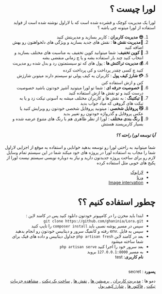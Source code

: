 
<div align="right" dir="rtl">
<h1>لورا چیست ؟</h1>
<p>
لورا یک مدیریت کوچک و فشرده شده است که با لاراول نوشته شده است از فواید استفاده از لورا میتونه چی باشه ؟ 

</p>

 1. <b>😎 مدیریت کاربران </b>: کاربر بسازید و مدیریتش کنید 
 2. <b>👑مدیریت نقش ها </b>: نقش های جدید بسازید و ویژگی های دلخواهتون رو بهش اضافه کنید
 3. <b>💸 کوپن تخفیف</b>: شما میتوانید کوپن تخفیف به مناسبت های مختلف بسازید و انتخاب کنید چند بار استفاده بشه و یا چ زمانی منقضی بشه
 4. <b>💰 مدیریت تراکنش ها </b>: پول های که تو سیستمتون رد و بدل شده رو مدیریت کنید چ کسی چقدر پرداخت و کی پرداخت کرده 
 5. <b>💳 شارژ کیف پول </b>: کاربران یه کیف پولی تو سیستم دارند میتونن شارژش کنن و ازش استفاده کنن
 6. <b>🥘 خصوصیت حرفه ای </b>: شما تو لورا میتونید آشپز خودتون باشید خصوصیت درست کنید و تو نقش ها ازش استفاده کنید
 7. <b>🎫 تیکتینگ </b>: به نقش ها و کاربران مختلف میشه به آسونی تیکت زد  و یا به تیکت های گروهی که میاد جواب بدید
 8. <b>😼 پروفایل شخصی </b>: میتونید پروفایل شخصی خودتون رو ویرایش کنید یا عکس پروفایل و گذرواژه خودتون رو تغییر بدید
 9. <b>🧧 رنگ بندی مختلف </b> :  لورا از نظر ظاهری هم با رنگ های متنوع عرضه شده و بسیار کاربرپسند هستش 

<h5>آیا توسعه لورا راحته ؟؟</h5>
<p>
شما میتوانید به راحتی لورا رو توسعه بدهید خوانایی و استفاده به موقع از اجزایی لاراول شما را مجاب به استفاده لورا در پروژه های خود میکند 
شما در این سیستم تمام وسایل لازم رو برای ساخت پروژه جدیدتون دارید و نیاز به دوباره نویسی سیستم نیست 
لورا  از پکیج های خوبی مثل  استفاده کرده 

 - <a href="https://github.com/larabook/gateway">لارابوک</a>
 - <a href="https://github.com/hekmatinasser/verta">ورتا</a>
 - <a href="http://image.intervention.io/">Image intervation</a>
</p> 

<h1>چطور استفاده کنیم ؟؟</h1>
<p>

 - ابتدا باید مخزن را در کامپیوتر خودتون دانلود کنید پس در کامند لاین : 
 - `git clone https://github.com/ghaninia/Lora.git`
 - سپس در مسیر پوشه نصبی باید `composer install` را تایپ کنید
 - سپس به فایل .env رفته و کانفیگ سرور و دیتابیس خودتون رو انجام بدهید 
 - بعد در کامند لاین `php artisan fresh` جداول دیتابیس و داده های فیک برای شما ساخته میشود
 -  بعد سرور خود را اجرا کنید `php artisan serve` 
 - به مسیر `127.0.0.1:8000` بروید  
<b>نام کاربری</b>: test  
<br />
<b>پسورد </b>: secret
</p>


 دمو ها : [مدیریت کاربران](https://ghaninia.ir/wp-content/uploads/download-1.png) , [پرمیشن ها](https://ghaninia.ir/wp-content/uploads/download-2.png) , [نقش ها](https://ghaninia.ir/wp-content/uploads/download-3.png) , [ساخت یک تیکت](https://ghaninia.ir/wp-content/uploads/download-4.png) , [مشاهده جزییات تیکت](https://ghaninia.ir/wp-content/uploads/download-5.png) , [فاکتور ها](https://ghaninia.ir/wp-content/uploads/download-6.png) , [شارژ کیف پول](https://ghaninia.ir/wp-content/uploads/download-7.png)
</div>
